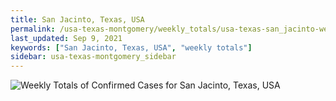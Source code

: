 ```yaml
---
title: San Jacinto, Texas, USA
permalink: /usa-texas-montgomery/weekly_totals/usa-texas-san_jacinto-weekly_totals.html
last_updated: Sep 9, 2021
keywords: ["San Jacinto, Texas, USA", "weekly totals"]
sidebar: usa-texas-montgomery_sidebar
---
```


![Weekly Totals of Confirmed Cases for San Jacinto, Texas, USA](/covid_tracker/images/graphs/usa-texas-san_jacinto-weekly_totals_graph.png)
